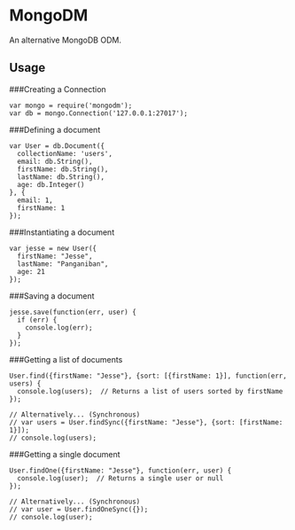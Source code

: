 MongoDM
=======

An alternative MongoDB ODM.

Usage
-----

###Creating a Connection

    var mongo = require('mongodm');
    var db = mongo.Connection('127.0.0.1:27017');

###Defining a document

    var User = db.Document({
      collectionName: 'users',
      email: db.String(),
      firstName: db.String(),
      lastName: db.String(),
      age: db.Integer()
    }, {
      email: 1,
      firstName: 1
    });

###Instantiating a document

    var jesse = new User({
      firstName: "Jesse",
      lastName: "Panganiban",
      age: 21
    });

###Saving a document

    jesse.save(function(err, user) {
      if (err) {
        console.log(err);
      }
    });

###Getting a list of documents

    User.find({firstName: "Jesse"}, {sort: [{firstName: 1}], function(err, users) {
      console.log(users);  // Returns a list of users sorted by firstName
    });

    // Alternatively... (Synchronous)
    // var users = User.findSync({firstName: "Jesse"}, {sort: [firstName: 1}]);
    // console.log(users);

###Getting a single document

    User.findOne({firstName: "Jesse"}, function(err, user) {
      console.log(user);  // Returns a single user or null
    });

    // Alternatively... (Synchronous)
    // var user = User.findOneSync({});
    // console.log(user);
